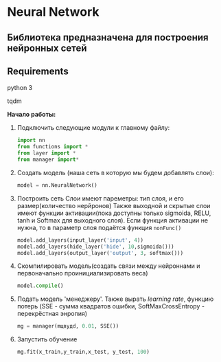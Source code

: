 # Neural Network
## Библиотека предназначена для построения нейронных сетей

## Requirements

python 3

tqdm

**Начало работы:** 
1. Подключить следующие модули к главному файлу:
    ```python
    import nn
    from functions import *
    from layer import *
    from manager import*

2. Cоздать модель (наша сеть в которую мы будем добавлять слои):
    ```python
    model = nn.NeuralNetwork()
3. Построить сеть
   Слои имеют пареметры: тип слоя, и его размер(количество нерйронов)
   Также выходной и скрытые слои имеют функции активации(пока доступны только sigmoida, RELU, tanh и Softmax для выходного слоя). Если функция активации не нужна, то в параметр слоя подаётся функция `nonFunc()` 
    ```python
    model.add_layers(input_layer('input', 4))
    model.add_layers(hide_layer('hide', 10,sigmoida()))
    model.add_layers(output_layer('output', 3, softmax()))
4. Скомпилировать модель(создать связи между нейроннами и первоначально проинициализировать веса)
    ```python 
    model.compile()

5. Подать модель 'менеджеру'. Также вырать *learning rate*, функцию потерь (SSE - сумма квадратов ошибки, SoftMaxCrossEntropy - перекрёстная энропия)
    ```python 
    mg = manager(mщвудd, 0.01, SSE())

6. Запустить обучение
    ```python
    mg.fit(x_train,y_train,x_test, y_test, 100)

    

    